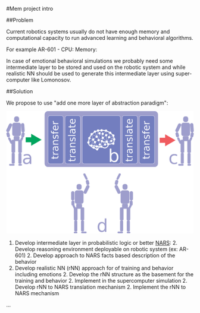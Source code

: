 #Mem project intro

##Problem

Current robotics systems usually do not have enough memory and computational capacity to run advanced learning and
behavioral algorithms.

For example AR-601 - CPU: Memory:

In case of emotional behavioral simulations we probably need some intermediate layer to be stored and used on the
robotic system and while realistic NN should be used to generate this intermediate layer using super-computer like
Lomonosov.

##Solution

We propose to use "add one more layer of abstraction paradigm":

![Components diagram](components.png)

1. Develop intermediate layer in probabilistic logic or better [NARS](https://github.com/opennars/opennars):
   2. Develop reasoning environment deployable on robotic system (ex: AR-601)
   2. Develop approach to NARS facts based description of the behavior
1. Develop realistic NN (rNN) approach for of training and behavior including emotions
   2. Develop the rNN structure as the basement for the training and behavior
   2. Implement in the supercomputer simulation
   2. Develop rNN to NARS translation mechanism
   2. Implement the rNN to NARS mechanism

...
